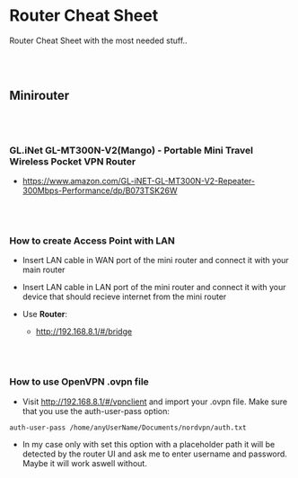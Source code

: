 # Router Cheat Sheet
Router Cheat Sheet with the most needed stuff..

<br><br>

## Minirouter

<br><br>

### GL.iNet GL-MT300N-V2(Mango) - Portable Mini Travel Wireless Pocket VPN Router
- https://www.amazon.com/GL-iNET-GL-MT300N-V2-Repeater-300Mbps-Performance/dp/B073TSK26W

<br><br>

### How to create Access Point with LAN
- Insert LAN cable in WAN port of the mini router and connect it with your main router
- Insert LAN cable in LAN port of the mini router and connect it with your device that should recieve internet from the mini router

- Use **Router**:
  - http://192.168.8.1/#/bridge
  

<br><br>

### How to use OpenVPN .ovpn file
- Visit http://192.168.8.1/#/vpnclient and import your .ovpn file. Make sure that you use the auth-user-pass option:
```shell
auth-user-pass /home/anyUserName/Documents/nordvpn/auth.txt
```
  - In my case only with set this option with a placeholder path it will be detected by the router UI and ask me to enter username and password. Maybe it will work aswell without.
